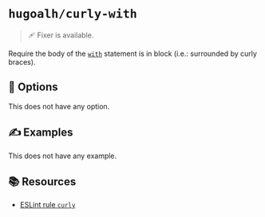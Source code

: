 # `hugoalh/curly-with`

> 🩹 Fixer is available.

Require the body of the [`with`][ecmascript-with] statement is in block (i.e.: surrounded by curly braces).

## 🔧 Options

This does not have any option.

## ✍️ Examples

This does not have any example.

## 📚 Resources

- [ESLint rule `curly`](https://eslint.org/docs/latest/rules/curly)

[ecmascript-with]: https://developer.mozilla.org/en-US/docs/Web/JavaScript/Reference/Statements/with
